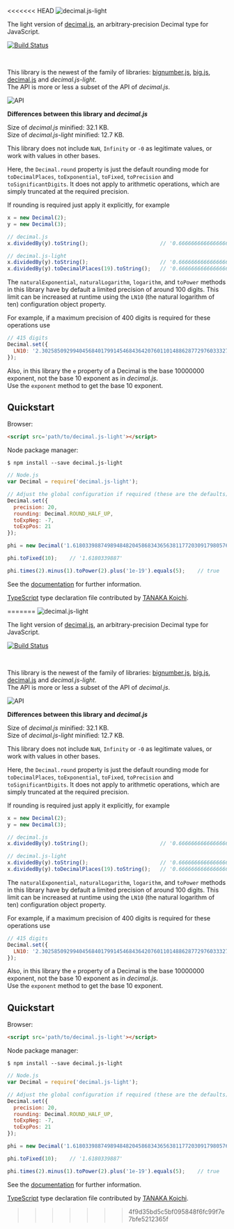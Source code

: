 <<<<<<< HEAD
![decimal.js-light](https://raw.githubusercontent.com/MikeMcl/decimal.js-light/gh-pages/decimaljslight.png)

The light version of [decimal.js](https://github.com/MikeMcl/decimal.js/), an arbitrary-precision Decimal type for JavaScript.

[![Build Status](https://travis-ci.org/MikeMcl/decimal.js-light.svg)](https://travis-ci.org/MikeMcl/decimal.js-light)

<br />

This library is the newest of the family of libraries: [bignumber.js](https://github.com/MikeMcl/bignumber.js/), [big.js](https://github.com/MikeMcl/big.js/), [decimal.js](https://github.com/MikeMcl/decimal.js/) and *decimal.js-light*.<br>
The API is more or less a subset of the API of *decimal.js*.

![API](https://raw.githubusercontent.com/MikeMcl/decimal.js-light/gh-pages/API.png)

__Differences between this library and *decimal.js*__

Size of *decimal.js* minified: 32.1 KB.<br>
Size of *decimal.js-light* minified: 12.7 KB.

This library does not include `NaN`, `Infinity` or `-0` as legitimate values, or work with values in other bases.

Here, the `Decimal.round` property is just the default rounding mode for `toDecimalPlaces`, `toExponential`, `toFixed`, `toPrecision` and `toSignificantDigits`. It does not apply to arithmetic operations, which are simply truncated at the required precision.

If rounding is required just apply it explicitly, for example

```js
x = new Decimal(2);
y = new Decimal(3);

// decimal.js
x.dividedBy(y).toString();                       // '0.66666666666666666667'

// decimal.js-light
x.dividedBy(y).toString();                       // '0.66666666666666666666'
x.dividedBy(y).toDecimalPlaces(19).toString();   // '0.6666666666666666667'
```

The `naturalExponential`, `naturalLogarithm`, `logarithm`, and `toPower` methods in this library have by default a limited precision of around 100 digits. This limit can be increased at runtime using the `LN10` (the natural logarithm of ten) configuration object property.

For example, if a maximum precision of 400 digits is required for these operations use

```js
// 415 digits
Decimal.set({
  LN10: '2.302585092994045684017991454684364207601101488628772976033327900967572609677352480235997205089598298341967784042286248633409525465082806756666287369098781689482907208325554680843799894826233198528393505308965377732628846163366222287698219886746543667474404243274365155048934314939391479619404400222105101714174800368808401264708068556774321622835522011480466371565912137345074785694768346361679210180644507064800027'
});
```

Also, in this library the `e` property of a Decimal is the base 10000000 exponent, not the base 10 exponent as in *decimal.js*.<br>
Use the `exponent` method to get the base 10 exponent.

## Quickstart

Browser:

```html
<script src='path/to/decimal.js-light'></script>
```

Node package manager:

```shell
$ npm install --save decimal.js-light
```

```js
// Node.js
var Decimal = require('decimal.js-light');

// Adjust the global configuration if required (these are the defaults)
Decimal.set({
  precision: 20,
  rounding: Decimal.ROUND_HALF_UP,
  toExpNeg: -7,
  toExpPos: 21
});

phi = new Decimal('1.61803398874989484820458683436563811772030917980576');

phi.toFixed(10);    // '1.6180339887'

phi.times(2).minus(1).toPower(2).plus('1e-19').equals(5);    // true

```

See the [documentation](http://mikemcl.github.io/decimal.js-light) for further information.

[TypeScript](https://github.com/Microsoft/TypeScript) type declaration file contributed by [TANAKA Koichi](https://github.com/MugeSo).





=======
![decimal.js-light](https://raw.githubusercontent.com/MikeMcl/decimal.js-light/gh-pages/decimaljslight.png)

The light version of [decimal.js](https://github.com/MikeMcl/decimal.js/), an arbitrary-precision Decimal type for JavaScript.

[![Build Status](https://travis-ci.org/MikeMcl/decimal.js-light.svg)](https://travis-ci.org/MikeMcl/decimal.js-light)

<br />

This library is the newest of the family of libraries: [bignumber.js](https://github.com/MikeMcl/bignumber.js/), [big.js](https://github.com/MikeMcl/big.js/), [decimal.js](https://github.com/MikeMcl/decimal.js/) and *decimal.js-light*.<br>
The API is more or less a subset of the API of *decimal.js*.

![API](https://raw.githubusercontent.com/MikeMcl/decimal.js-light/gh-pages/API.png)

__Differences between this library and *decimal.js*__

Size of *decimal.js* minified: 32.1 KB.<br>
Size of *decimal.js-light* minified: 12.7 KB.

This library does not include `NaN`, `Infinity` or `-0` as legitimate values, or work with values in other bases.

Here, the `Decimal.round` property is just the default rounding mode for `toDecimalPlaces`, `toExponential`, `toFixed`, `toPrecision` and `toSignificantDigits`. It does not apply to arithmetic operations, which are simply truncated at the required precision.

If rounding is required just apply it explicitly, for example

```js
x = new Decimal(2);
y = new Decimal(3);

// decimal.js
x.dividedBy(y).toString();                       // '0.66666666666666666667'

// decimal.js-light
x.dividedBy(y).toString();                       // '0.66666666666666666666'
x.dividedBy(y).toDecimalPlaces(19).toString();   // '0.6666666666666666667'
```

The `naturalExponential`, `naturalLogarithm`, `logarithm`, and `toPower` methods in this library have by default a limited precision of around 100 digits. This limit can be increased at runtime using the `LN10` (the natural logarithm of ten) configuration object property.

For example, if a maximum precision of 400 digits is required for these operations use

```js
// 415 digits
Decimal.set({
  LN10: '2.302585092994045684017991454684364207601101488628772976033327900967572609677352480235997205089598298341967784042286248633409525465082806756666287369098781689482907208325554680843799894826233198528393505308965377732628846163366222287698219886746543667474404243274365155048934314939391479619404400222105101714174800368808401264708068556774321622835522011480466371565912137345074785694768346361679210180644507064800027'
});
```

Also, in this library the `e` property of a Decimal is the base 10000000 exponent, not the base 10 exponent as in *decimal.js*.<br>
Use the `exponent` method to get the base 10 exponent.

## Quickstart

Browser:

```html
<script src='path/to/decimal.js-light'></script>
```

Node package manager:

```shell
$ npm install --save decimal.js-light
```

```js
// Node.js
var Decimal = require('decimal.js-light');

// Adjust the global configuration if required (these are the defaults)
Decimal.set({
  precision: 20,
  rounding: Decimal.ROUND_HALF_UP,
  toExpNeg: -7,
  toExpPos: 21
});

phi = new Decimal('1.61803398874989484820458683436563811772030917980576');

phi.toFixed(10);    // '1.6180339887'

phi.times(2).minus(1).toPower(2).plus('1e-19').equals(5);    // true

```

See the [documentation](http://mikemcl.github.io/decimal.js-light) for further information.

[TypeScript](https://github.com/Microsoft/TypeScript) type declaration file contributed by [TANAKA Koichi](https://github.com/MugeSo).





>>>>>>> 4f9d35bd5c5bf095848f6fc99f7e7bfe5212365f
